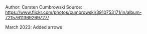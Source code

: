 Author: Carsten Cumbrowski
Source: https://www.flickr.com/photos/cumbrowski/3910753171/in/album-72157611369269727/

March 2023: Added arrows